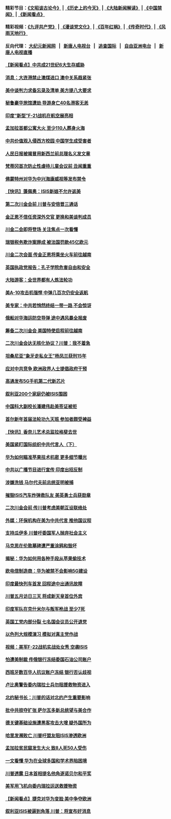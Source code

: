 #### 精彩节目：[《文昭谈古论今》](http://155.138.205.71/wenzhao) | [《历史上的今天》](http://155.138.205.71/today-in-history) | [《大陆新闻解读》](http://155.138.205.71/ntdtv-comedy) | [《中国禁闻》](http://155.138.205.71/ntdtv-news) | [《新闻看点》](http://155.138.205.71/news-insight) 

 #### 精彩视频：[《九评共产党》](http://155.138.205.71:10000/videos/jiuping) | [《漫谈党文化》](http://155.138.205.71:10000/videos/mtdwh) | [《百年红祸》](http://155.138.205.71:10000/videos/bnhh) | [《传奇时代》](http://155.138.205.71:10000/videos/legend) | [《风雨天地行》](http://155.138.205.71:10000/videos/fytdx) 

 #### 反向代理： [大纪元新闻网](http://155.138.205.71:10080/) &nbsp;&nbsp;|&nbsp;&nbsp; [新唐人电视台](http://155.138.205.71:8000/) &nbsp;&nbsp;|&nbsp;&nbsp; [追查国际](http://155.138.205.71:10010/) &nbsp;&nbsp;|&nbsp;&nbsp; [自由亚洲电台](http://155.138.205.71:9800/) &nbsp;&nbsp;|&nbsp;&nbsp; [新唐人电视直播](http://155.138.205.71/) 

#### [【新闻看点】中共成21世纪6大生存威胁](../pages/nsc418/n11061491.md?t=02212137) 

#### [消息：大连港禁止澳煤进口 澳中关系趋紧张](../pages/nsc418/n11061343.md?t=02212137) 

#### [美中谈判力求备忘录及清单 美方提八大要求](../pages/nsc418/n11060804.md?t=02212137) 

#### [秘鲁豪华旅馆遭劫 导游身亡40名港客无恙](../pages/nsc418/n11060675.md?t=02212137) 

#### [印度“新型”F-21战机在航空展亮相](../pages/nsc418/n11060186.md?t=02212137) 

#### [孟加拉首都公寓大火 至少110人葬身火海](../pages/nsc418/n11060074.md?t=02212137) 

#### [中共价值观入侵西方校园 中国学生成受害者](../pages/nsc418/n11059340.md?t=02212137) 

#### [人民日报被揭冒用新西兰前总理名义发文章](../pages/nsc418/n11059318.md?t=02212137) 

#### [梵蒂冈首次防止性虐待儿童会议前 丑闻重重](../pages/nsc418/n11058692.md?t=02212137) 

#### [佛蒙特州对华为中兴海康威视等发布禁令](../pages/nsc418/n11058983.md?t=02212137) 

#### [【快讯】蓬佩奥：ISIS新娘不允许返美](../pages/nsc418/n11058959.md?t=02212137) 

#### [第二次川金会前 川普与安倍晋三通话](../pages/nsc418/n11058939.md?t=02212137) 

#### [金正恩不信任资深外交官 更换和美谈判成员](../pages/nsc418/n11058732.md?t=02212137) 

#### [川金二会即将登场 关注焦点一次看懂](../pages/nsc418/n11058793.md?t=02212137) 

#### [瑞银税务欺诈案罪成 被法国罚款45亿欧元](../pages/nsc418/n11058639.md?t=02212137) 

#### [川金二次会面 传金正恩将乘坐火车前往越南](../pages/nsc418/n11058636.md?t=02212137) 

#### [英国执政党报告：孔子学院危害自由和安全](../pages/nsc418/n11058135.md?t=02212137) 

#### [大陆游客：全世界都有人炼法轮功](../pages/nsc418/n11055746.md?t=02212137) 

#### [美A-10攻击机强悍 中弹几百次仍安全返航](../pages/nsc418/n11057876.md?t=02212137) 

#### [美专家：中共若悄然终结一带一路 不会惊讶](../pages/nsc418/n11056164.md?t=02212137) 

#### [俄船对华海运防空导弹 途中遇风暴全报废](../pages/nsc418/n11057368.md?t=02212137) 

#### [筹备二次川金会 美国特使启程前往越南](../pages/nsc418/n11056751.md?t=02212137) 

#### [二次川金会达无核化协议？川普：我不着急](../pages/nsc418/n11056688.md?t=02212137) 

#### [坦桑尼亚“象牙走私女王”杨凤兰获刑15年](../pages/nsc418/n11056614.md?t=02212137) 

#### [应对中共竞争 欧洲政界人士提倡政府干预](../pages/nsc418/n11056499.md?t=02212137) 

#### [高通发布5G手机第二代新芯片](../pages/nsc418/n11056238.md?t=02212137) 

#### [叙利亚200个家庭仍被ISIS围困](../pages/nsc418/n11056125.md?t=02212137) 

#### [中国科大副校长潘建伟赴美签证被拒](../pages/nsc418/n11056129.md?t=02212137) 

#### [首尔新年首届法轮功九天班 参加者颇受裨益](../pages/nsc418/n11053756.md?t=02212137) 

#### [【快讯】香奈儿艺术总监拉格斐去世](../pages/nsc418/n11055760.md?t=02212137) 

#### [美国紧盯国际组织中共代言人（下）](../pages/nsc418/n11043172.md?t=02212137) 

#### [华为如何瞄准苹果技术机密 更多细节曝光](../pages/nsc418/n11054354.md?t=02212137) 

#### [中共以广播节目进行宣传 印度出招反制](../pages/nsc418/n11055431.md?t=02212137) 

#### [涉嫌洗钱 马尔代夫前总统亚明被捕](../pages/nsc418/n11055351.md?t=02212137) 

#### [摧毁ISIS汽车炸弹救队友 美英勇士兵获勋章](../pages/nsc418/n11055283.md?t=02212137) 

#### [二次川金会前 传川普考虑美朝互设联络处](../pages/nsc418/n11054411.md?t=02212137) 

#### [外媒：环保机构在美为中共代言 推他国议程](../pages/nsc418/n11053919.md?t=02212137) 

#### [支持瓜伊多 川普吁委国军人抛弃社会主义](../pages/nsc418/n11053753.md?t=02212137) 

#### [马克思在伦敦墓碑遭严重涂鸦和毁坏](../pages/nsc418/n11053892.md?t=02212137) 

#### [揭秘：华为如何用各种手段从苹果偷技术](../pages/nsc418/n11053887.md?t=02212137) 

#### [欧电信制造商：华为被禁不会影响5G建设](../pages/nsc418/n11053647.md?t=02212137) 

#### [印度最快列车首发 回程途中出通讯故障](../pages/nsc418/n11053568.md?t=02212137) 

#### [川普五月访日三天 将成新天皇首位外宾](../pages/nsc418/n11053602.md?t=02212137) 

#### [印度军队在克什米尔与叛军枪战 至少7死](../pages/nsc418/n11053391.md?t=02212137) 

#### [英国工党内部分裂 七名国会议员公开退党](../pages/nsc418/n11053237.md?t=02212137) 

#### [以色列大规模演习 模拟对真主党作战](../pages/nsc418/n11053001.md?t=02212137) 

#### [视频：美军F-22战机实战处女秀 空袭ISIS](../pages/nsc418/n11052813.md?t=02212137) 

#### [怕遭美制裁 传俄银行冻结委国石油公司账户](../pages/nsc418/n11052754.md?t=02212137) 

#### [西班牙数百华人抗议账户冻结 银行否认歧视](../pages/nsc418/n11052166.md?t=02212137) 

#### [卢比奥警告委内瑞拉士兵勿阻援救物资进入](../pages/nsc418/n11051805.md?t=02212137) 

#### [北约秘书长：川普的话对北约产生重要影响](../pages/nsc418/n11051731.md?t=02212137) 

#### [批中共掠夺扩张 萨尔瓦多新总统望与美合作](../pages/nsc418/n11050003.md?t=02212137) 

#### [德关键基础设施遭黑客攻击大增 疑外国所为](../pages/nsc418/n11051415.md?t=02212137) 

#### [哈里发濒败亡 川普吁盟友阻ISIS渗透欧洲](../pages/nsc418/n11051146.md?t=02212137) 

#### [孟加拉贫民窟发生大火 致8人死50人受伤](../pages/nsc418/n11051054.md?t=02212137) 

#### [一文看懂 华为在全球多国和学术界陷困境](../pages/nsc418/n11050269.md?t=02212137) 

#### [川普透露 日本首相提名他角逐诺贝尔和平奖](../pages/nsc418/n11050913.md?t=02212137) 

#### [美军用飞机向委内瑞拉运送救援物资](../pages/nsc418/n11050578.md?t=02212137) 

#### [【新闻看点】捷克对华为变脸 美中争夺欧洲](../pages/nsc418/n11050059.md?t=02212137) 

#### [叙利亚ISIS被逼到角落 川普：将宣布好消息](../pages/nsc418/n11050169.md?t=02212137) 

